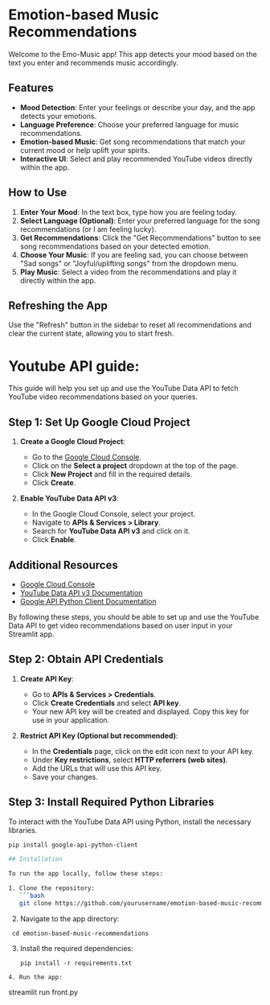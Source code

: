 # Emotion-based Music Recommendations

Welcome to the Emo-Music  app! This app detects your mood based on the text you enter and recommends music accordingly.

## Features

- **Mood Detection**: Enter your feelings or describe your day, and the app detects your emotions.
- **Language Preference**: Choose your preferred language for music recommendations.
- **Emotion-based Music**: Get song recommendations that match your current mood or help uplift your spirits.
- **Interactive UI**: Select and play recommended YouTube videos directly within the app.

## How to Use

1. **Enter Your Mood**: In the text box, type how you are feeling today.
2. **Select Language (Optional)**: Enter your preferred language for the song recommendations (or I am feeling lucky).
3. **Get Recommendations**: Click the "Get Recommendations" button to see song recommendations based on your detected emotion.
4. **Choose Your Music**: If you are feeling sad, you can choose between "Sad songs" or "Joyful/uplifting songs" from the dropdown menu.
5. **Play Music**: Select a video from the recommendations and play it directly within the app.

## Refreshing the App

Use the "Refresh" button in the sidebar to reset all recommendations and clear the current state, allowing you to start fresh.
# Youtube API guide:
This guide will help you set up and use the YouTube Data API to fetch YouTube video recommendations based on your queries.

## Step 1: Set Up Google Cloud Project

1. **Create a Google Cloud Project**:
   - Go to the [Google Cloud Console](https://console.cloud.google.com/).
   - Click on the **Select a project** dropdown at the top of the page.
   - Click **New Project** and fill in the required details.
   - Click **Create**.

2. **Enable YouTube Data API v3**:
   - In the Google Cloud Console, select your project.
   - Navigate to **APIs & Services > Library**.
   - Search for **YouTube Data API v3** and click on it.
   - Click **Enable**.
## Additional Resources
- [Google Cloud Console](https://console.cloud.google.com/)
- [YouTube Data API v3 Documentation](https://developers.google.com/youtube/v3/docs)
- [Google API Python Client Documentation](https://github.com/googleapis/google-api-python-client)


By following these steps, you should be able to set up and use the YouTube Data API to get video recommendations based on user input in your Streamlit app.

## Step 2: Obtain API Credentials

1. **Create API Key**:
   - Go to **APIs & Services > Credentials**.
   - Click **Create Credentials** and select **API key**.
   - Your new API key will be created and displayed. Copy this key for use in your application.

2. **Restrict API Key (Optional but recommended)**:
   - In the **Credentials** page, click on the edit icon next to your API key.
   - Under **Key restrictions**, select **HTTP referrers (web sites)**.
   - Add the URLs that will use this API key.
   - Save your changes.

## Step 3: Install Required Python Libraries

To interact with the YouTube Data API using Python, install the necessary libraries.

```bash
pip install google-api-python-client

## Installation

To run the app locally, follow these steps:

1. Clone the repository:
   ```bash
   git clone https://github.com/yourusername/emotion-based-music-recommendations.git
   ```
2. Navigate to the app directory:
 ```
  cd emotion-based-music-recommendations
```

3. Install the required dependencies:
   ```
   pip install -r requirements.txt
 ```
4. Run the app:
```
streamlit run front.py
```



